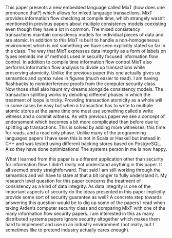 This paper  presents a new embedded language called MixT (how does one pronounce that?) which allows for mixed language transactions. MixT provides information flow checking at compile time, which strangely wasn’t mentioned in previous papers about multiple consistency models coexisting even though they have a lot in common. The mixed consistency transactions maintain consistency models for individual pieces of data and are atomic. In addition to this MixT is built to handle a non-homogeneous environment which is not something we have seen explicitly stated so far in this class. The way that MixT expresses data integrity as a form of labels on types reminds me of methods used in security focused information flow control. In addition to compile time information flow control MixT also performs information flow analysis to divide up transactions while preserving atomicity. Unlike the previous paper this one actually gives us semantics and syntax rules in figures (much easier to read). I am having flashbacks to noninterference proofs from the computer security class. Now those shall also haunt my dreams alongside consistency models. The transaction splitting works by denoting different phases in which the treatment of loops is tricky. Providing transaction atomicity as a whole will in some cases be easy but when a transaction has to write to multiple atomic stores at the same time one must use something called a write witness and a commit witness. As with previous paper we see a concept of endorsement which becomes a bit more complicated than before due to splitting up transactions. This is solved by adding more witnesses, this time for reads, and a read only phase. Unlike many of the programming languages papers I have seen this is not in Scala or Haskell but instead in C++ and was tested using different backing stores based on PostgreSQL. Also they have done optimizations! The systems person in me is now happy.

What I learned from this paper is a different application other than security for information flow. I didn’t really not understand anything in this paper. It all seemed pretty straightforward. That said I am still working through the semantics and will have to stare at that a bit longer to fully understand it. My research level question for this paper concerns the treatment of consistency as a kind of data integrity. As data integrity is one of the important aspects of security do the ideas presented in this paper implicitly provide some sort of security guarantee as well? A concrete step towards answering this question would be to dig up some of the papers I read when taking Arden’s computer security class and comparing MixT with one of the many information flow security papers. I am interested in this as many distributed systems papers ignore security altogether which makes them hard to implement and use in an industry environment (not really, but I sometimes like to pretend industry actually cares enough).

